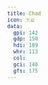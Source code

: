 ```yaml
---
title: Chad
icon: 🇹🇩
data:
  gpi: 142
  gdp: 150
  hdi: 189
  whr: 113
  col:
  gci: 148
  gfs: 175
---
```

